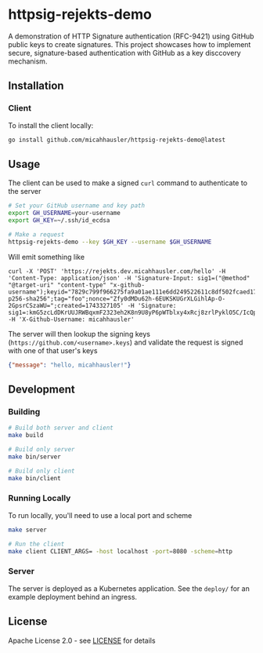 # httpsig-rejekts-demo

A demonstration of HTTP Signature authentication (RFC-9421) using GitHub public keys to create signatures.
This project showcases how to implement secure, signature-based authentication with GitHub as a key disccovery mechanism.

## Installation

### Client

To install the client locally:

```bash
go install github.com/micahhausler/httpsig-rejekts-demo@latest
```

## Usage

The client can be used to make a signed `curl` command to authenticate to the server

```bash
# Set your GitHub username and key path
export GH_USERNAME=your-username
export GH_KEY=~/.ssh/id_ecdsa

# Make a request
httpsig-rejekts-demo --key $GH_KEY --username $GH_USERNAME
```

Will emit something like 
```
curl -X 'POST' 'https://rejekts.dev.micahhausler.com/hello' -H 'Content-Type: application/json' -H 'Signature-Input: sig1=("@method" "@target-uri" "content-type" "x-github-username");keyid="7829c799f966275fa9a01ae111e6dd249522611c8df502fcaed17dca039cf1aeeeb2e3bc95e23f4f3326195a14a55aeadbd75f761c501dbb6cb5a3874756ff88";alg="ecdsa-p256-sha256";tag="foo";nonce="Zfy0dMDu62h-6EUKSKUGrXLGihlAp-O-2GpsrCSzaWU=";created=1743327105' -H 'Signature: sig1=:kmG5zcLdDKrUUJRWBqxmF2323eh2K8n9U8yP6pWTblxy4xRcj8zrlPyklO5C/IcQp1EiGPSjYjhmeRi0eCrBZg==:' -H 'X-Github-Username: micahhausler'
```

The server will then lookup the signing keys (`https://github.com/<username>.keys`) and validate the request is signed with one of that user's keys

```json
{"message": "hello, micahhausler!"}
```

## Development

### Building

```bash
# Build both server and client
make build

# Build only server
make bin/server

# Build only client
make bin/client
```

### Running Locally

To run locally, you'll need to use a local port and scheme
```bash
make server 

# Run the client
make client CLIENT_ARGS= -host localhost -port=8080 -scheme=http
```

### Server

The server is deployed as a Kubernetes application. See the `deploy/` for an example deployment behind an ingress.

## License

Apache License 2.0 - see [LICENSE](LICENSE) for details
